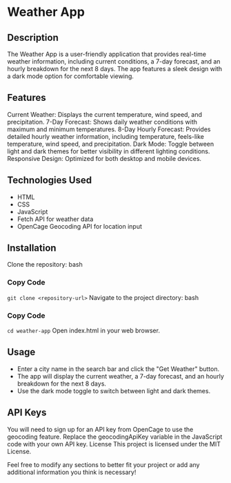 # Weather App
## Description

The Weather App is a user-friendly application that provides real-time weather information, including current conditions, a 7-day forecast, and an hourly breakdown for the next 8 days. The app features a sleek design with a dark mode option for comfortable viewing.

## Features

Current Weather: Displays the current temperature, wind speed, and precipitation.
7-Day Forecast: Shows daily weather conditions with maximum and minimum temperatures.
8-Day Hourly Forecast: Provides detailed hourly weather information, including temperature, feels-like temperature, wind speed, and precipitation.
Dark Mode: Toggle between light and dark themes for better visibility in different lighting conditions.
Responsive Design: Optimized for both desktop and mobile devices.

## Technologies Used
- HTML
- CSS
- JavaScript
- Fetch API for weather data
- OpenCage Geocoding API for location input

## Installation
Clone the repository:
bash

### Copy Code
```git clone <repository-url>```
Navigate to the project directory:
bash

### Copy Code
```cd weather-app```
Open index.html in your web browser.

## Usage
- Enter a city name in the search bar and click the "Get Weather" button.
- The app will display the current weather, a 7-day forecast, and an hourly breakdown for the next 8 days.
- Use the dark mode toggle to switch between light and dark themes.

## API Keys
You will need to sign up for an API key from OpenCage to use the geocoding feature. Replace the geocodingApiKey variable in the JavaScript code with your own API key.
License
This project is licensed under the MIT License.

Feel free to modify any sections to better fit your project or add any additional information you think is necessary!
